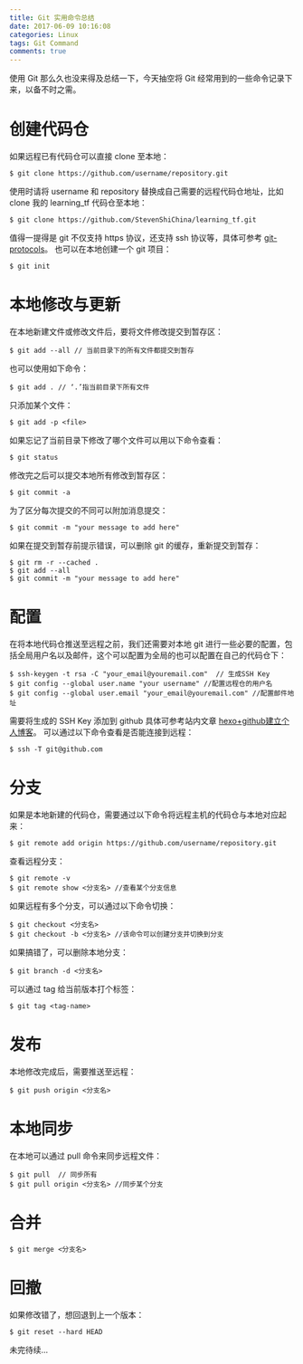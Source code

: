 ```yaml
---
title: Git 实用命令总结
date: 2017-06-09 10:16:08
categories: Linux
tags: Git Command
comments: true
---
```

使用 Git 那么久也没来得及总结一下，今天抽空将 Git 经常用到的一些命令记录下来，以备不时之需。
# 创建代码仓
如果远程已有代码仓可以直接 clone 至本地：
   ```
 $ git clone https://github.com/username/repository.git
   ```
使用时请将 username 和 repository 替换成自己需要的远程代码仓地址，比如 clone 我的 learning_tf 代码仓至本地：
   ```
$ git clone https://github.com/StevenShiChina/learning_tf.git
   ```
值得一提得是 git 不仅支持 https 协议，还支持 ssh 协议等，具体可参考 [git-protocols](https://git-scm.com/book/id/v2/Git-on-the-Server-The-Protocols)。
也可以在本地创建一个 git 项目：
   ```
 $ git init
   ```
<!--more-->
# 本地修改与更新
在本地新建文件或修改文件后，要将文件修改提交到暂存区：
   ```
 $ git add --all // 当前目录下的所有文件都提交到暂存
   ```
也可以使用如下命令：
   ```
 $ git add . // ‘.’指当前目录下所有文件
   ```
只添加某个文件：
   ```
 $ git add -p <file>
   ```
如果忘记了当前目录下修改了哪个文件可以用以下命令查看：
   ```
 $ git status
   ```
修改完之后可以提交本地所有修改到暂存区：
   ```
 $ git commit -a
   ```
为了区分每次提交的不同可以附加消息提交：
   ```
 $ git commit -m "your message to add here"
   ```
 如果在提交到暂存前提示错误，可以删除 git 的缓存，重新提交到暂存：
   ```
 $ git rm -r --cached .
 $ git add --all
 $ git commit -m "your message to add here"
   ```

# 配置
在将本地代码仓推送至远程之前，我们还需要对本地 git 进行一些必要的配置，包括全局用户名以及邮件，这个可以配置为全局的也可以配置在自己的代码仓下：
   ```
 $ ssh-keygen -t rsa -C "your_email@youremail.com"  // 生成SSH Key
 $ git config --global user.name "your username" //配置远程仓的用户名
 $ git config --global user.email "your_email@youremail.com" //配置邮件地址
   ```
需要将生成的 SSH Key 添加到 github 具体可参考站内文章 [hexo+github建立个人博客](http://stevenshi.me/2017/05/07/hexo-blog/)。
可以通过以下命令查看是否能连接到远程：
   ```
 $ ssh -T git@github.com
   ```
# 分支
如果是本地新建的代码仓，需要通过以下命令将远程主机的代码仓与本地对应起来：
   ```
 $ git remote add origin https://github.com/username/repository.git
   ```
查看远程分支：
   ```
 $ git remote -v
 $ git remote show <分支名> //查看某个分支信息
   ```
如果远程有多个分支，可以通过以下命令切换：
   ```
 $ git checkout <分支名>
 $ git checkout -b <分支名> //该命令可以创建分支并切换到分支
   ```
如果搞错了，可以删除本地分支：
   ```
 $ git branch -d <分支名>
   ```
可以通过 tag 给当前版本打个标签：
   ```
 $ git tag <tag-name>
   ```
# 发布
本地修改完成后，需要推送至远程：
   ```
 $ git push origin <分支名>
   ```
# 本地同步
在本地可以通过 pull 命令来同步远程文件：
   ```
 $ git pull  // 同步所有
 $ git pull origin <分支名> //同步某个分支
   ```
# 合并

   ```
 $ git merge <分支名>
   ```
# 回撤
如果修改错了，想回退到上一个版本：
   ```
 $ git reset --hard HEAD
   ```
未完待续...